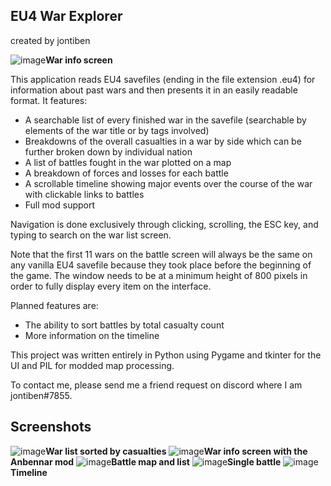 ## EU4 War Explorer
created by jontiben

![image](https://user-images.githubusercontent.com/25780026/215621594-606c4e4a-c926-47df-a8a7-aca29d81b3ed.png)<b>War info screen</b>


This application reads EU4 savefiles (ending in the file extension .eu4) for information about past wars and then presents it in an easily readable format. It features:
- A searchable list of every finished war in the savefile (searchable by elements of the war title or by tags involved)
- Breakdowns of the overall casualties in a war by side which can be further broken down by individual nation
- A list of battles fought in the war plotted on a map
- A breakdown of forces and losses for each battle
- A scrollable timeline showing major events over the course of the war with clickable links to battles
- Full mod support

Navigation is done exclusively through clicking, scrolling, the ESC key, and typing to search on the war list screen.

Note that the first 11 wars on the battle screen will always be the same on any vanilla EU4 savefile because they took place before the beginning of the game. The window needs to be at a minimum height of 800 pixels in order to fully display every item on the interface.


Planned features are:
- The ability to sort battles by total casualty count
- More information on the timeline

This project was written entirely in Python using Pygame and tkinter for the UI and PIL for modded map processing.

To contact me, please send me a friend request on discord where I am jontiben#7855.

## Screenshots
![image](https://user-images.githubusercontent.com/25780026/215621041-c2097bb4-0bdf-4eb7-ac81-f70aa1284135.png)<b>War list sorted by casualties</b>
![image](https://user-images.githubusercontent.com/25780026/215620791-85f10890-ad74-4354-9f70-6f6646e9f57b.png)<b>War info screen with the Anbennar mod</b>
![image](https://user-images.githubusercontent.com/25780026/215621101-2b442076-eaf3-4306-957d-48fa14b590a2.png)<b>Battle map and list</b>
![image](https://user-images.githubusercontent.com/25780026/215621150-74549821-f098-4108-889c-c16845595da7.png)<b>Single battle</b>
![image](https://user-images.githubusercontent.com/25780026/215621186-83de2638-cfb0-4df5-886e-53f344fa47fb.png)<b>Timeline</b>




